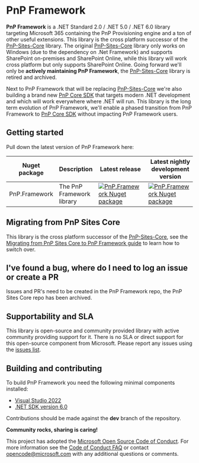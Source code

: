 # PnP Framework

**PnP Framework** is a .NET Standard 2.0 / .NET 5.0 / .NET 6.0 library targeting Microsoft 365 containing the PnP Provisioning engine and a ton of other useful extensions. This library is the cross platform successor of the [PnP-Sites-Core](https://github.com/PnP/PnP-Sites-Core) library. The original [PnP-Sites-Core](https://github.com/PnP/PnP-Sites-Core) library only works on Windows (due to the dependency on .Net Framework) and supports SharePoint on-premises and SharePoint Online, while this library will work cross platform but only supports SharePoint Online. Going forward we'll only be **actively maintaining PnP Framework**, the [PnP-Sites-Core](https://github.com/PnP/PnP-Sites-Core) library is retired and archived.

Next to PnP Framework that will be replacing [PnP-Sites-Core](https://github.com/PnP/PnP-Sites-Core) we're also building a brand new [PnP Core SDK](https://github.com/pnp/pnpcore) that targets modern .NET development and which will work everywhere where .NET will run. This library is the long term evolution of PnP Framework, we'll enable a phased transition from PnP Framework to [PnP Core SDK](https://github.com/pnp/pnpcore) without impacting PnP Framework users.

## Getting started

Pull down the latest version of PnP Framework here:

Nuget package | Description | Latest release | Latest nightly development version
--------------|-------------|----------------|------------------------------------
PnP.Framework | The PnP Framework library | [![PnP.Framework Nuget package](https://img.shields.io/nuget/v/PnP.Framework.svg)](https://www.nuget.org/packages/PnP.Framework/) | [![PnP.Framework Nuget package](https://img.shields.io/nuget/vpre/PnP.Framework.svg)](https://www.nuget.org/packages/PnP.Framework/)

## Migrating from PnP Sites Core

This library is the cross platform successor of the [PnP-Sites-Core](https://github.com/PnP/PnP-Sites-Core), see the [Migrating from PnP Sites Core to PnP Framework guide](docs/MigratingFromPnPSitesCore.md) to learn how to switch over.

## I've found a bug, where do I need to log an issue or create a PR

Issues and PR's need to be created in the PnP Framework repo, the PnP Sites Core repo has been archived.

## Supportability and SLA

This library is open-source and community provided library with active community providing support for it. There is no SLA or direct support for this open-source component from Microsoft. Please report any issues using the [issues list](https://github.com/pnp/pnpcore/issues).

## Building and contributing

To build PnP Framework you need the following minimal components installed:

- [Visual Studio 2022](https://visualstudio.microsoft.com/vs/)
- [.NET SDK version 6.0](https://dotnet.microsoft.com/en-us/download/dotnet/6.0)

Contributions should be made against the **dev** branch of the repository.

**Community rocks, sharing is caring!**

This project has adopted the [Microsoft Open Source Code of Conduct](https://opensource.microsoft.com/codeofconduct/). For more information see the [Code of Conduct FAQ](https://opensource.microsoft.com/codeofconduct/faq/) or contact [opencode@microsoft.com](mailto:opencode@microsoft.com) with any additional questions or comments.
